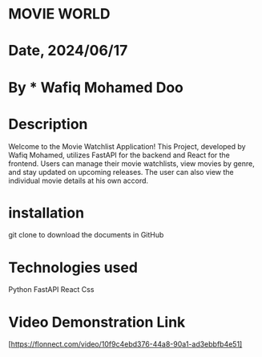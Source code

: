 # MOVIE WORLD

# Date, 2024/06/17

# By \* Wafiq Mohamed Doo

# Description

Welcome to the Movie Watchlist Application! This Project, developed by Wafiq Mohamed, utilizes FastAPI for the backend and React for the frontend. Users can manage their movie watchlists, view movies by genre, and stay updated on upcoming releases. The user can also view the individual movie details at his own accord.

# installation

git clone to download the documents in GitHub

# Technologies used 

Python
FastAPI
React
Css


# Video Demonstration Link
[https://flonnect.com/video/10f9c4ebd376-44a8-90a1-ad3ebbfb4e51]